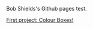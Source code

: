 Bob Shields's Github pages test. 

[First project: Colour Boxes!](https://bobcat-shields.github.io/colour-boxes/)
